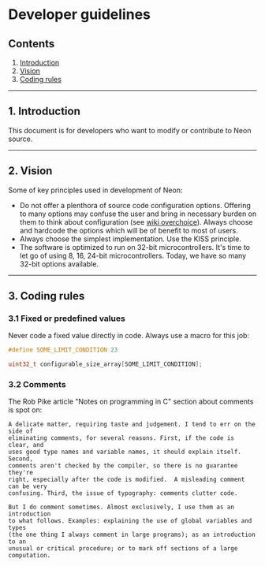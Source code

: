 # Developer guidelines

## Contents

1. [Introduction](#1-introduction)
2. [Vision](#2-vision)
3. [Coding rules](#3-coding-rules)

---
## 1. Introduction
This document is for developers who want to modify or contribute to  Neon source.

---
## 2. Vision
Some of key principles used in development of Neon:
- Do not offer a plenthora of source code configuration options. Offering to
  many options may confuse the user and bring in necessary burden on them to
  think about configuration (see [wiki overchoice]). Always choose and hardcode
  the options which will be of benefit to most of users.
- Always choose the simplest implementation. Use the KISS principle.
- The software is optimized to run on 32-bit microcontrollers. It's time to let
  go of using 8, 16, 24-bit microcontrollers. Today, we have so many 32-bit
  options available.

---
## 3. Coding rules

### 3.1 Fixed or predefined values

Never code a fixed value directly in code. Always use a macro for this job:

```c
#define SOME_LIMIT_CONDITION 23

uint32_t configurable_size_array[SOME_LIMIT_CONDITION];
```

### 3.2 Comments

The Rob Pike article "Notes on programming in C" section about comments is
spot on:

```
A delicate matter, requiring taste and judgement. I tend to err on the side of
eliminating comments, for several reasons. First, if the code is clear, and
uses good type names and variable names, it should explain itself.  Second, 
comments aren't checked by the compiler, so there is no guarantee they're 
right, especially after the code is modified.  A misleading comment can be very
confusing. Third, the issue of typography: comments clutter code.

But I do comment sometimes. Almost exclusively, I use them as an introduction
to what follows. Examples: explaining the use of global variables and types 
(the one thing I always comment in large programs); as an introduction to an
unusual or critical procedure; or to mark off sections of a large computation.
```

[wiki overchoice]: https://en.wikipedia.org/wiki/Overchoice
